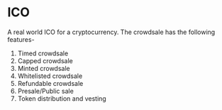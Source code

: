# ICO

A real world ICO for a cryptocurrency. The crowdsale has the following features-

1. Timed crowdsale
2. Capped crowdsale
3. Minted crowdsale
4. Whitelisted crowdsale
5. Refundable crowdsale
6. Presale/Public sale
7. Token distribution and vesting